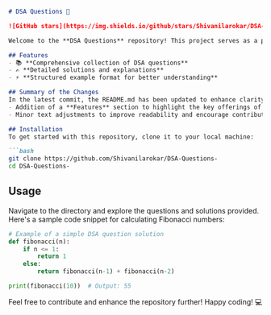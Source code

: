 ```markdown
# DSA Questions 🚀

![GitHub stars](https://img.shields.io/github/stars/Shivanilarokar/DSA-Questions-?style=social) ![Forks](https://img.shields.io/github/forks/Shivanilarokar/DSA-Questions-?style=social)

Welcome to the **DSA Questions** repository! This project serves as a platform for developers and learners to practice and enhance their skills in Data Structures and Algorithms (DSA). This repository is designed to help you improve your understanding of various data structures and algorithms through a collection of questions and solutions.

## Features
- 📚 **Comprehensive collection of DSA questions**
- ✍️ **Detailed solutions and explanations**
- ⚡ **Structured example format for better understanding**

## Summary of the Changes
In the latest commit, the README.md has been updated to enhance clarity and engagement. Key changes include:
- Addition of a **Features** section to highlight the key offerings of the repository.
- Minor text adjustments to improve readability and encourage contributions.

## Installation
To get started with this repository, clone it to your local machine:

```bash
git clone https://github.com/Shivanilarokar/DSA-Questions-
cd DSA-Questions-
```

## Usage
Navigate to the directory and explore the questions and solutions provided. Here's a sample code snippet for calculating Fibonacci numbers:

```python
# Example of a simple DSA question solution
def fibonacci(n):
    if n <= 1:
        return 1
    else:
        return fibonacci(n-1) + fibonacci(n-2)

print(fibonacci(10))  # Output: 55
```

Feel free to contribute and enhance the repository further! Happy coding! 💻
```